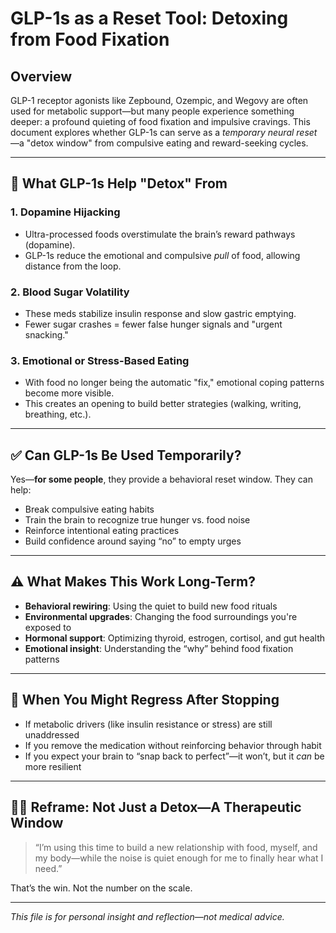 
# GLP-1s as a Reset Tool: Detoxing from Food Fixation

## Overview
GLP-1 receptor agonists like Zepbound, Ozempic, and Wegovy are often used for metabolic support—but many people experience something deeper: a profound quieting of food fixation and impulsive cravings. This document explores whether GLP-1s can serve as a *temporary neural reset*—a "detox window" from compulsive eating and reward-seeking cycles.

---

## 🧠 What GLP-1s Help "Detox" From

### 1. Dopamine Hijacking
- Ultra-processed foods overstimulate the brain’s reward pathways (dopamine).
- GLP-1s reduce the emotional and compulsive *pull* of food, allowing distance from the loop.

### 2. Blood Sugar Volatility
- These meds stabilize insulin response and slow gastric emptying.
- Fewer sugar crashes = fewer false hunger signals and "urgent snacking."

### 3. Emotional or Stress-Based Eating
- With food no longer being the automatic "fix," emotional coping patterns become more visible.
- This creates an opening to build better strategies (walking, writing, breathing, etc.).

---

## ✅ Can GLP-1s Be Used Temporarily?

Yes—**for some people**, they provide a behavioral reset window. They can help:
- Break compulsive eating habits
- Train the brain to recognize true hunger vs. food noise
- Reinforce intentional eating practices
- Build confidence around saying “no” to empty urges

---

## ⚠️ What Makes This Work Long-Term?

- **Behavioral rewiring**: Using the quiet to build new food rituals
- **Environmental upgrades**: Changing the food surroundings you're exposed to
- **Hormonal support**: Optimizing thyroid, estrogen, cortisol, and gut health
- **Emotional insight**: Understanding the “why” behind food fixation patterns

---

## 🛑 When You Might Regress After Stopping

- If metabolic drivers (like insulin resistance or stress) are still unaddressed
- If you remove the medication without reinforcing behavior through habit
- If you expect your brain to “snap back to perfect”—it won’t, but it *can* be more resilient

---

## 🧘‍♀️ Reframe: Not Just a Detox—A Therapeutic Window

> “I’m using this time to build a new relationship with food, myself, and my body—while the noise is quiet enough for me to finally hear what I need.”

That’s the win. Not the number on the scale.

---

_This file is for personal insight and reflection—not medical advice._
